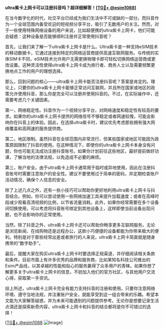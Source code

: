 **ultra紫卡上网卡可以注册抖音吗？超详细解答！[[TG💪+ @esim1088](https://t.me/s/esim1088)]**

在当今数字化的时代，社交平台已经成为我们生活中不可或缺的一部分。而抖音作为一个全球范围内备受欢迎的短视频分享平台，吸引了无数用户的关注。然而，对于一些使用特殊网络设备的用户来说，比如超便携的ultra紫卡上网卡，他们可能会疑惑：这种设备是否能够顺利注册并正常使用抖音呢？

首先，让我们来了解一下ultra紫卡上网卡是什么。Ultra紫卡是一种支持eSIM技术的移动数据卡，它通过连接到特定的网络运营商提供高速互联网服务。与传统的实体SIM卡不同，eSIM技术允许用户无需更换物理卡即可轻松切换网络运营商或更改设置。这种灵活性使得ultra紫卡上网卡成为旅行者、商务人士以及需要频繁更换地点工作的用户的理想选择。

那么，回到问题的核心——ultra紫卡上网卡能否注册抖音呢？答案是肯定的。理论上，只要你的ultra紫卡上网卡能够正常访问互联网，并且所在国家或地区的政策允许使用抖音，那么你是完全可以注册并使用抖音的。不过，在实际操作中，还需要考虑几个关键因素。

第一，网络稳定性。抖音作为一个视频分享平台，对网络速度和稳定性有较高的要求。如果你的ultra紫卡上网卡提供的网络信号不够稳定或者网速较慢，可能会影响你在抖音上的体验。因此，在选择ultra紫卡时，建议优先考虑那些拥有强大网络覆盖和高网速的服务提供商。

第二，地区限制。虽然抖音在全球范围内非常流行，但某些国家或地区可能因为政策原因限制了抖音的使用。在这种情况下，即使你的ultra紫卡上网卡本身没有问题，你也可能无法成功注册抖音账号。如果你计划前往这些地区，最好提前做好功课，了解当地的法律法规，以免造成不必要的麻烦。

第三，账户安全。由于ultra紫卡上网卡通常用于临时或异地使用，因此在注册抖音账号时需要注意账户的安全性。建议不要使用过于简单的密码，并定期检查账户活动情况，确保个人信息的安全。

除了上述几点之外，还有一些小技巧可以帮助你更好地利用ultra紫卡上网卡与抖音结合。例如，你可以尝试使用一些网络加速工具来提升加载速度；或者在高峰时段减少观看高清视频的比例，以节省流量消耗。此外，如果你经常需要在多个设备间切换使用，可以考虑将抖音账号绑定到其他设备上，这样即使当前设备出现问题，也不会影响你的正常使用。

当然，除了抖音之外，ultra紫卡上网卡还可以帮助你畅享更多互联网服务。无论是浏览新闻、在线购物还是远程办公，这款小巧便捷的设备都能为你带来极大的便利。特别是对于那些经常出差或者旅行的人来说，ultra紫卡上网卡简直就是随身携带的“数字助手”。

最后，提醒大家在购买ultra紫卡上网卡时要选择正规渠道，并仔细阅读相关条款和条件。目前市面上有许多优秀的品牌和服务商，比如某知名科技公司推出的Esim产品线，以其卓越的性能和贴心的服务赢得了众多用户的青睐。如果你想了解更多关于ultra紫卡上网卡的信息，不妨加入他们的官方社区，与其他用户交流心得，获取第一手资讯。

综上所述，ultra紫卡上网卡完全有能力支持抖音的注册和使用。只要你注意网络环境、遵守当地法规，并注重账户安全，就能享受到这一组合带来的乐趣。希望本文能为大家解答疑惑，并为未来可能遇到的问题提供参考。无论你是想要记录生活点滴还是探索新奇内容，ultra紫卡上网卡和抖音的结合都将是你不可错过的选择！

[[TG💪+ @esim1088](https://t.me/s/esim1088) ![Image](https://i.postimg.cc/4NQfJmqS/Snipaste-2025-05-13-00-14-12.png)]